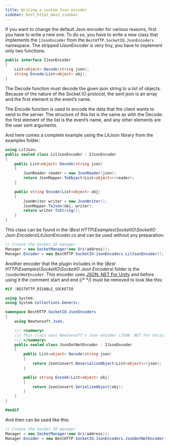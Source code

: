 ```yaml
---
title: Writing a custom Json encoder
sidebar: best_http2_main_sidebar
---
```


If you want to change the default Json encoder for various reasons, first you have to write a new one. To do so, you have to write a new class that implements the `IJsonEncoder` from the `BestHTTP.SocketIO.JsonEncoders` namespace.
The stripped IJsonEncoder is very tiny, you have to implement only two functions:

```csharp
public interface IJsonEncoder
{
	List<object> Decode(string json);
	string Encode(List<object> obj);
}
```

The Decode function must decode the given json string to a list of objects. Because of the nature of the Socket.IO protocol, the sent json is an array and the first element is the event’s name.

The Encode function is used to encode the data that the client wants to send to the server. The structure of this list is the same as with the Decode: the first element of the list is the event’s name, and any other elements are the user sent arguments.

And here comes a complete example using the LitJson library from the examples folder:

```csharp
using LitJson;
public sealed class LitJsonEncoder : IJsonEncoder
{
	public List<object> Decode(string json)
	{
		JsonReader reader = new JsonReader(json);
		return JsonMapper.ToObject<List<object>>(reader);
	}

	public string Encode(List<object> obj)
	{
		JsonWriter writer = new JsonWriter();
		JsonMapper.ToJson(obj, writer);
		return writer.ToString();
	}
}
```

This class can be found in the *\Best HTTP\Examples\SocketIO\SocketIO Json Encoders\LitJsonEncoder.cs* and can be used without any preparation:

```csharp
// Create the Socket.IO manager
Manager = new SocketManager(new Uri(address));
Manager.Encoder = new BestHTTP.SocketIO.JsonEncoders.LitJsonEncoder();
```

Another encoder that the plugin includes in the *\Best HTTP\Examples\SocketIO\SocketIO Json Encoders\\* folder is the `JsonDotNetEncoder`. This encoder uses [JSON .NET For Unity](https://assetstore.unity.com/packages/tools/input-management/json-net-for-unity-11347?aid=1101lfX8E) and before using it the comment start and end (/\* \*/)  must be removed to look like this:
```csharp
#if !BESTHTTP_DISABLE_SOCKETIO

using System;
using System.Collections.Generic;

namespace BestHTTP.SocketIO.JsonEncoders
{
    using Newtonsoft.Json;

    /// <summary>
    /// This class uses Newtonsoft's Json encoder (JSON .NET For Unity).
    /// </summary>
    public sealed class JsonDotNetEncoder : IJsonEncoder
    {
        public List<object> Decode(string json)
        {
            return JsonConvert.DeserializeObject<List<object>>(json);
        }

        public string Encode(List<object> obj)
        {
            return JsonConvert.SerializeObject(obj);
        }
    }
}

#endif
```

And then can be used like this:

```csharp
// Create the Socket.IO manager
Manager = new SocketManager(new Uri(address));
Manager.Encoder = new BestHTTP.SocketIO.JsonEncoders.JsonDotNetEncoder();
```